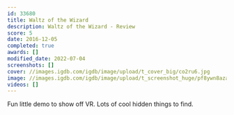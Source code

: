 ```yaml
---
id: 33680
title: Waltz of the Wizard
description: Waltz of the Wizard - Review
score: 5
date: 2016-12-05
completed: true
awards: []
modified_date: 2022-07-04
screenshots: []
cover: //images.igdb.com/igdb/image/upload/t_cover_big/co2ru6.jpg
image: //images.igdb.com/igdb/image/upload/t_screenshot_huge/pf8ywn8azadrwulzoyfl.jpg
videos: []
---
```

Fun little demo to show off VR. Lots of cool hidden things to find.